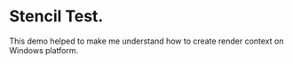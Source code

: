 ﻿# Stencil Test.
This demo helped to make me understand how to create render context on Windows platform.

